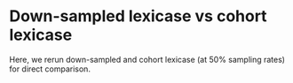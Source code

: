 # Down-sampled lexicase vs cohort lexicase

Here, we rerun down-sampled and cohort lexicase (at 50% sampling rates) for direct comparison.